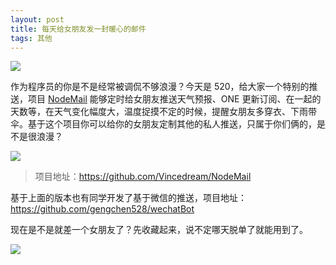 ```yaml
---
layout: post
title: 每天给女朋友发一封暖心的邮件
tags: 其他
---
```


![](<http://img2.imgtn.bdimg.com/it/u=124617339,1128293273&fm=15&gp=0.jpg>)

作为程序员的你是不是经常被调侃不够浪漫？今天是 520，给大家一个特别的推送，项目 [NodeMail](https://github.com/Vincedream/NodeMail) 能够定时给女朋友推送天气预报、ONE 更新订阅、在一起的天数等，在天气变化幅度大，温度捉摸不定的时候，提醒女朋友多穿衣、下雨带伞。基于这个项目你可以给你的女朋友定制其他的私人推送，只属于你们俩的，是不是很浪漫？

![](<https://camo.githubusercontent.com/eb44a62a47273be4b9aef2e6bdb54c4d446ff680/687474703a2f2f626c6f677069632e76696e63652e78696e2f32433937313636332d344330322d344344442d384531332d3143373142383137304542342e706e67>)

> 项目地址：<https://github.com/Vincedream/NodeMail>

基于上面的版本也有同学开发了基于微信的推送，项目地址：<https://github.com/gengchen528/wechatBot>

现在是不是就差一个女朋友了？先收藏起来，说不定哪天脱单了就能用到了。

![](<http://img2.imgtn.bdimg.com/it/u=3319682229,3193887531&fm=26&gp=0.jpg>)